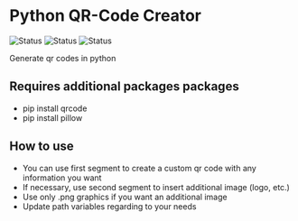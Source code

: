 # Python QR-Code Creator  

![Status](https://img.shields.io/badge/Active-true-brightgreen) ![Status](https://img.shields.io/badge/Managed-true-brightgreen) ![Status](https://img.shields.io/badge/Indev-idle-yellow)

Generate qr codes in python

## Requires additional packages packages

- pip install qrcode
- pip install pillow

## How to use

- You can use first segment to create a custom qr code with any information you want
- If necessary, use second segment to insert additional image (logo, etc.)
- Use only .png graphics if you want an additional image
- Update path variables regarding to your needs
